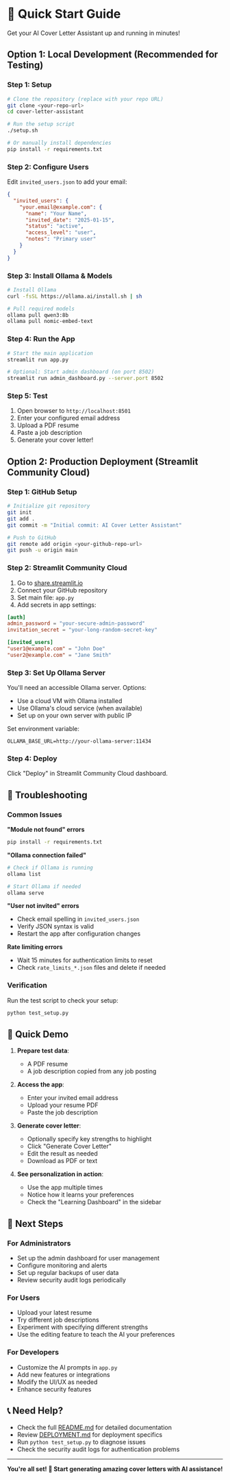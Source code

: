 # 🚀 Quick Start Guide

Get your AI Cover Letter Assistant up and running in minutes!

## Option 1: Local Development (Recommended for Testing)

### Step 1: Setup
```bash
# Clone the repository (replace with your repo URL)
git clone <your-repo-url>
cd cover-letter-assistant

# Run the setup script
./setup.sh

# Or manually install dependencies
pip install -r requirements.txt
```

### Step 2: Configure Users
Edit `invited_users.json` to add your email:
```json
{
  "invited_users": {
    "your.email@example.com": {
      "name": "Your Name",
      "invited_date": "2025-01-15",
      "status": "active",
      "access_level": "user",
      "notes": "Primary user"
    }
  }
}
```

### Step 3: Install Ollama & Models
```bash
# Install Ollama
curl -fsSL https://ollama.ai/install.sh | sh

# Pull required models
ollama pull qwen3:8b
ollama pull nomic-embed-text
```

### Step 4: Run the App
```bash
# Start the main application
streamlit run app.py

# Optional: Start admin dashboard (on port 8502)
streamlit run admin_dashboard.py --server.port 8502
```

### Step 5: Test
1. Open browser to `http://localhost:8501`
2. Enter your configured email address
3. Upload a PDF resume
4. Paste a job description
5. Generate your cover letter!

## Option 2: Production Deployment (Streamlit Community Cloud)

### Step 1: GitHub Setup
```bash
# Initialize git repository
git init
git add .
git commit -m "Initial commit: AI Cover Letter Assistant"

# Push to GitHub
git remote add origin <your-github-repo-url>
git push -u origin main
```

### Step 2: Streamlit Community Cloud
1. Go to [share.streamlit.io](https://share.streamlit.io)
2. Connect your GitHub repository
3. Set main file: `app.py`
4. Add secrets in app settings:

```toml
[auth]
admin_password = "your-secure-admin-password"
invitation_secret = "your-long-random-secret-key"

[invited_users]
"user1@example.com" = "John Doe"
"user2@example.com" = "Jane Smith"
```

### Step 3: Set Up Ollama Server
You'll need an accessible Ollama server. Options:
- Use a cloud VM with Ollama installed
- Use Ollama's cloud service (when available)
- Set up on your own server with public IP

Set environment variable:
```
OLLAMA_BASE_URL=http://your-ollama-server:11434
```

### Step 4: Deploy
Click "Deploy" in Streamlit Community Cloud dashboard.

## 🔧 Troubleshooting

### Common Issues

**"Module not found" errors**
```bash
pip install -r requirements.txt
```

**"Ollama connection failed"**
```bash
# Check if Ollama is running
ollama list

# Start Ollama if needed
ollama serve
```

**"User not invited" errors**
- Check email spelling in `invited_users.json`
- Verify JSON syntax is valid
- Restart the app after configuration changes

**Rate limiting errors**
- Wait 15 minutes for authentication limits to reset
- Check `rate_limits_*.json` files and delete if needed

### Verification
Run the test script to check your setup:
```bash
python test_setup.py
```

## 📱 Quick Demo

1. **Prepare test data**:
   - A PDF resume
   - A job description copied from any job posting

2. **Access the app**:
   - Enter your invited email address
   - Upload your resume PDF
   - Paste the job description

3. **Generate cover letter**:
   - Optionally specify key strengths to highlight
   - Click "Generate Cover Letter"
   - Edit the result as needed
   - Download as PDF or text

4. **See personalization in action**:
   - Use the app multiple times
   - Notice how it learns your preferences
   - Check the "Learning Dashboard" in the sidebar

## 🎯 Next Steps

### For Administrators
- Set up the admin dashboard for user management
- Configure monitoring and alerts
- Set up regular backups of user data
- Review security audit logs periodically

### For Users
- Upload your latest resume
- Try different job descriptions
- Experiment with specifying different strengths
- Use the editing feature to teach the AI your preferences

### For Developers
- Customize the AI prompts in `app.py`
- Add new features or integrations
- Modify the UI/UX as needed
- Enhance security features

## 📞 Need Help?

- Check the full [README.md](README.md) for detailed documentation
- Review [DEPLOYMENT.md](DEPLOYMENT.md) for deployment specifics
- Run `python test_setup.py` to diagnose issues
- Check the security audit logs for authentication problems

---

**You're all set! 🎉 Start generating amazing cover letters with AI assistance!**